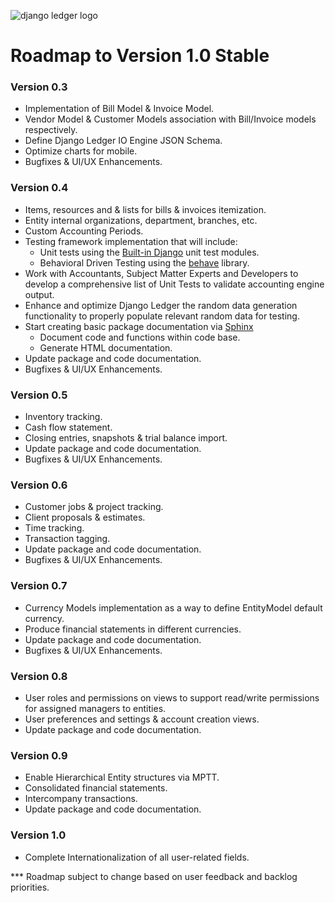 ![django ledger logo](https://us-east-1.linodeobjects.com/django-ledger/logo/django-ledger-logo@2x.png)

# Roadmap to Version 1.0 Stable

### Version 0.3
* Implementation of Bill Model & Invoice Model.
* Vendor Model & Customer Models association with Bill/Invoice models respectively.
* Define Django Ledger IO Engine JSON Schema.
* Optimize charts for mobile.
* Bugfixes & UI/UX Enhancements.

### Version 0.4
* Items, resources and & lists for bills & invoices itemization.
* Entity internal organizations, department, branches, etc.
* Custom Accounting Periods.
* Testing framework implementation that will include:
    * Unit tests using the [Built-in Django](https://docs.djangoproject.com/en/3.1/topics/testing/) unit test modules.
    * Behavioral Driven Testing using the [behave](https://behave.readthedocs.io/en/latest/) library.
* Work with Accountants, Subject Matter Experts and Developers to develop a comprehensive 
list of Unit Tests to validate accounting engine output.
* Enhance and optimize Django Ledger the random data generation functionality to properly populate
relevant random data for testing.
* Start creating basic package documentation via [Sphinx](https://www.sphinx-doc.org/en/master/)
    * Document code and functions within code base.
    * Generate HTML documentation.  
* Update package and code documentation.
* Bugfixes & UI/UX Enhancements.

### Version 0.5
* Inventory tracking.
* Cash flow statement.
* Closing entries, snapshots & trial balance import.
* Update package and code documentation.
* Bugfixes & UI/UX Enhancements.

### Version 0.6
* Customer jobs & project tracking.
* Client proposals & estimates.
* Time tracking.
* Transaction tagging.
* Update package and code documentation.
* Bugfixes & UI/UX Enhancements.


### Version 0.7
* Currency Models implementation as a way to define EntityModel default currency.
* Produce financial statements in different currencies.
* Update package and code documentation.
* Bugfixes & UI/UX Enhancements.

### Version 0.8
* User roles and permissions on views to support read/write permissions for assigned managers
to entities.
* User preferences and settings & account creation views.
* Update package and code documentation.

### Version 0.9
* Enable Hierarchical Entity structures via MPTT. 
* Consolidated financial statements.
* Intercompany transactions.
* Update package and code documentation.

### Version 1.0
* Complete Internationalization of all user-related fields.
 
*** Roadmap subject to change based on user feedback and backlog priorities.

